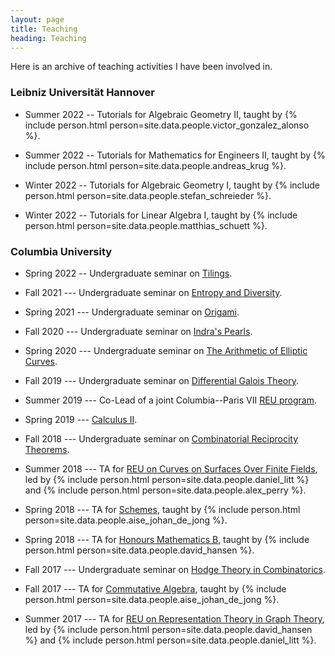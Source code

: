 ```yaml
---
layout: page
title: Teaching
heading: Teaching
---
```


Here is an archive of teaching activities I have been involved in.

### Leibniz Universität Hannover

* Summer 2022 --
  Tutorials for Algebraic Geometry II, taught by
  {% include person.html person=site.data.people.victor_gonzalez_alonso %}.

* Summer 2022 --
  Tutorials for Mathematics for Engineers II, taught by
  {% include person.html person=site.data.people.andreas_krug %}.

* Winter 2022 --
  Tutorials for Algebraic Geometry I, taught by
  {% include person.html person=site.data.people.stefan_schreieder %}.

* Winter 2022 --
  Tutorials for Linear Algebra I, taught by
  {% include person.html person=site.data.people.matthias_schuett %}.

### Columbia University

* Spring 2022 --
  Undergraduate seminar on [Tilings](S2022.html).

* Fall 2021 ---
  Undergraduate seminar on [Entropy and Diversity](F2021.html).

* Spring 2021 ---
  Undergraduate seminar on [Origami](S2021.html).

* Fall 2020 ---
  Undergraduate seminar on [Indra's Pearls](F2020.html).

* Spring 2020 ---
  Undergraduate seminar on [The Arithmetic of Elliptic Curves](S2020.html).

* Fall 2019 ---
  Undergraduate seminar on [Differential Galois Theory](F2019.html).

* Summer 2019 ---
  Co-Lead of a joint Columbia--Paris VII [REU program](https://global.undergrad.columbia.edu/program/columbia-summer-undergraduate-math-research-program-paris).

* Spring 2019 ---
  [Calculus II](S2019.html).

* Fall 2018 ---
  Undergraduate seminar on [Combinatorial Reciprocity Theorems](F2018.html).

* Summer 2018 ---
  TA for
  [REU on Curves on Surfaces Over Finite Fields](http://www.math.columbia.edu/department/website/wp-content/uploads/2018/01/REU2018-LittPerry.pdf),
  led by
  {% include person.html person=site.data.people.daniel_litt %} and
  {% include person.html person=site.data.people.alex_perry %}.

* Spring 2018 ---
  TA for
  [Schemes](http://www.math.columbia.edu/~dejong/courses/schemes-spring-2018.html),
  taught by {% include person.html person=site.data.people.aise_johan_de_jong %}.

* Spring 2018 ---
  TA for
  [Honours Mathematics B](http://math.columbia.edu/~hansen/un1208s1.html),
  taught by {% include person.html person=site.data.people.david_hansen %}.

* Fall 2017 ---
  Undergraduate seminar on [Hodge Theory in Combinatorics](F2017.html).

* Fall 2017 ---
  TA for
  [Commutative Algebra](http://www.math.columbia.edu/~dejong/courses/commutative-algebra-fall-2017.html),
  taught by {% include person.html person=site.data.people.aise_johan_de_jong %}.

* Summer 2017 ---
  TA for
  [REU on Representation Theory in Graph Theory](http://www.math.columbia.edu/%7Eccliu/REU2017_Hansen-Litt.html),
  led by
  {% include person.html person=site.data.people.david_hansen %} and
  {% include person.html person=site.data.people.daniel_litt %}.
